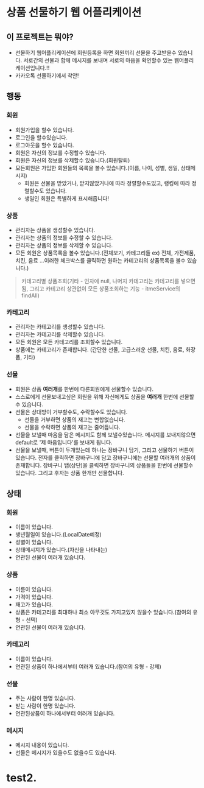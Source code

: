 # 상품 선물하기 웹 어플리케이션

## 이 프로젝트는 뭐야?

- 선물하기 웹어플리케이션에 회원등록을 하면 회원끼리 선물을 주고받을수 있습니다. 서로간의 선물과 함께 메시지를 보내며 서로의 마음을 확인할수 있는 웹어플리케이션입니다.!!
- 카카오톡 선물하기에서 착안!

## 행동

### 회원

- 회원가입을 할수 있습니다.
- 로그인을 할수있습니다.
- 로그아웃을 할수 있습니다.
- 회원은 자신의 정보를 수정할수 있습니다.
- 회원은 자신의 정보를 삭제할수 있습니다.(회원탈퇴)
- 모든회원은 가입한 회원들의 목록을 볼수 있습니다.(이름, 나이, 성별, 생일, 상태메시지)
  - 회원은 선물을 받았거나, 받지않았거나에 따라 정렬할수도있고, 랭킹에 따라 정렬할수도 있습니다.
  - 생일인 회원은 특별하게 표시해줍니다!

### 상품

- 관리자는 상품을 생성할수 있습니다.
- 관리자는 상품의 정보를 수정할 수 있습니다.
- 관리자는 상품의 정보를 삭제할 수 있습니다.
- 모든 회원은 상품목록을 볼수 있습니다.(전체보기, 카테고리들 ex) 전체, 가전제품, 치킨, 음료 ...이러한 체크박스를 클릭하면 원하는 카테고리의 상품목록을 볼수 있습니다.)

> 카테고리별 상품조회(기타 - 인자에 null, 나머지 카테고리는 카테고리를 넣으면됨, 그리고 카테고리 상관없이 모든 상품조회하는 기능 - itmeService의 findAll)

### 카테고리

- 관리자는 카테고리를 생성할수 있습니다.
- 관리자는 카테고리를 삭제할수 있습니다.
- 모든 회원은 모든 카테고리를 조회할수 있습니다.
- 상품에는 카테고리가 존재합니다. (간단한 선물, 고급스러운 선물, 치킨, 음료, 화장품, 기타)

### 선물

- 회원은 상품 **여러개**를 한번에 다른회원에게 선물할수 있습니다.
- 스스로에게 선물보내고싶은 회원을 위해 자신에게도 상품을 **여러개** 한번에 선물할수 있습니다.
- 선물은 상대방이 거부할수도, 수락할수도 있습니다.
  - 선물을 거부하면 상품의 재고는 변합없습니다.
  - 선물을 수락하면 상품의 재고는 줄어듭니다.
- 선물을 보낼때 마음을 담은 메시지도 함께 보낼수있습니다. 메시지를 보내지않으면 default로 '제 마음입니다'를 보내게 됩니다.
- 선물을 보낼때, 버튼이 두개있는데 하나는 장바구니 담기, 그리고 선물하기 버튼이 있습니다. 전자를 클릭하면 장바구니에 담고 장바구니에는 선물할 여러개의 상품이 존재합니다. 장바구니 탭(상단)을 클릭하면 장바구니의 상품들을 한번에 선물할수 있습니다. 그리고 후자는 상품 한개만 선물합니다.

## 상태

### 회원

- 이름이 있습니다.
- 생년월일이 있습니다.(LocalDate예정)
- 성별이 있습니다.
- 상태메시지가 있습니다.(자신을 나타내는)
- 연관된 선물이 여러개 있습니다.

### 상품

- 이름이 있습니다.
- 가격이 있습니다.
- 재고가 있습니다.
- 상품은 카테고리를 최대하나 최소 아무것도 가지고있지 않을수 있습니다.(참여의 유형 - 선택)
- 연관된 선물이 여러개 있습니다.

### 카테고리

- 이름이 있습니다.
- 연관된 상품이 하나에서부터 여러개 있습니다.(참여의 유형 - 강제)

### 선물

- 주는 사람이 한명 있습니다.
- 받는 사람이 한명 있습니다.
- 연관된상품이 하나에서부터 여러개 있습니다.

### 메시지

- 메시지 내용이 있습니다.
- 선물은 메시지가 있을수도 없을수도 있습니다.

# test2.
